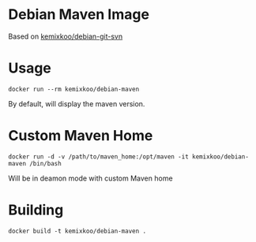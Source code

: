 # Debian Maven Image

Based on [kemixkoo/debian-git-svn](https://hub.docker.com/r/kemixkoo/debian-git-svn/)


# Usage

```
docker run --rm kemixkoo/debian-maven
```
By default, will display the maven version.


# Custom Maven Home

```
docker run -d -v /path/to/maven_home:/opt/maven -it kemixkoo/debian-maven /bin/bash
```
Will be in deamon mode with custom Maven home


# Building

```
docker build -t kemixkoo/debian-maven .
```
